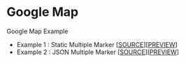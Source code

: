 # Google Map
Google Map Example

* Example 1 : Static Multiple Marker [[SOURCE](https://github.com/kpkt/google-map/blob/master/static_multiple_makers.html)][[PREVIEW](https://codepen.io/mzm-dev/full/ZqBRdQ/)]
* Example 2 : JSON Multiple Marker [[SOURCE](https://github.com/kpkt/google-map/blob/master/json_multiple_makers.html)][[PREVIEW](https://codepen.io/mzm-dev/full/MPbqXq/)]
